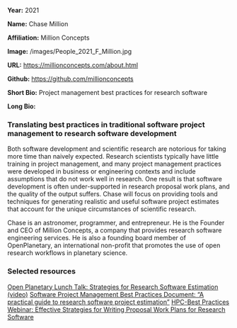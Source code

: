 **Year:** 2021

**Name:** Chase Million

**Affiliation:** Million Concepts

**Image:** /images/People_2021_F_Million.jpg

**URL:** https://millionconcepts.com/about.html

**Github:** https://github.com/millionconcepts

**Short Bio:** Project management best practices for research software

**Long Bio:**
### Translating best practices in traditional software project management to research software development
Both software development and scientific research are notorious for taking more time than naively expected. Research scientists typically have little training in project management, and many project management practices were developed in business or engineering contexts and include assumptions that do not work well in research. One result is that software development is often under-supported in research proposal work plans, and the quality of the output suffers. Chase will focus on  providing tools and techniques for generating realistic and useful software project estimates that account for the unique circumstances of scientific research.

Chase is an astronomer, programmer, and entrepreneur. He is the Founder and CEO of Million Concepts, a company that provides research software engineering services. He is also a founding board member of OpenPlanetary, an international non-profit that promotes the use of open research workflows in planetary science.

### Selected resources
<a href="https://www.youtube.com/watch?v=Ks0zOa4Z5bM" class="link-row">Open Planetary Lunch Talk: Strategies for Research Software Estimation (video)</a>
<a href="https://github.com/MillionConcepts/software_project_management" class="link-row"> Software Project Management Best Practices Document: “A practical guide to research software project estimation”</a>
<a href="https://ideas-productivity.org/resources/series/hpc-best-practices-webinars/#webinar066" class="link-row">HPC-Best Practices Webinar: Effective Strategies for Writing Proposal Work Plans for Research Software</a>
